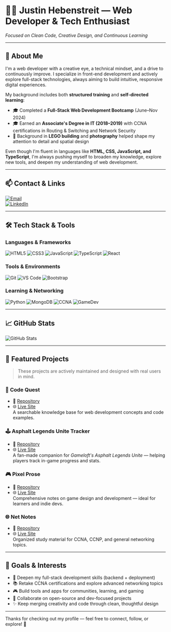 # 👨‍💻 Justin Hebenstreit — Web Developer & Tech Enthusiast  
*Focused on Clean Code, Creative Design, and Continuous Learning*

---

## 🚀 About Me

I'm a web developer with a creative eye, a technical mindset, and a drive to continuously improve. I specialize in front-end development and actively explore full-stack technologies, always aiming to build intuitive, responsive digital experiences.

My background includes both **structured training** and **self-directed learning**:

- 🎓 Completed a **Full-Stack Web Development Bootcamp** (June–Nov 2024)
- 🎓 Earned an **Associate's Degree in IT (2018–2019)** with CCNA certifications in Routing & Switching and Network Security
- 🧱 Background in **LEGO building** and **photography** helped shape my attention to detail and spatial design

Even though I'm fluent in languages like **HTML, CSS, JavaScript, and TypeScript**, I'm always pushing myself to broaden my knowledge, explore new tools, and deepen my understanding of web development.

---

## 📫 Contact & Links

[![Email](https://img.shields.io/badge/Email-%234a4a4a.svg?&style=for-the-badge&logo=gmail&logoColor=white)](mailto:j.hebenstreit.developer@gmail.com)  
[![LinkedIn](https://img.shields.io/badge/LinkedIn-%230077B5.svg?&style=for-the-badge&logo=linkedin&logoColor=white)](https://www.linkedin.com/in/justin-hebenstreit-6ba22920/)

---

## 🛠️ Tech Stack & Tools

### Languages & Frameworks  
![HTML5](https://img.shields.io/badge/HTML5-E34F26?style=flat&logo=html5&logoColor=white)
![CSS3](https://img.shields.io/badge/CSS3-1572B6?style=flat&logo=css3&logoColor=white)
![JavaScript](https://img.shields.io/badge/JavaScript-F7DF1E?style=flat&logo=javascript&logoColor=black)
![TypeScript](https://img.shields.io/badge/TypeScript-007ACC?style=flat&logo=typescript&logoColor=white)
![React](https://img.shields.io/badge/React-61DAFB?style=flat&logo=react&logoColor=black)

### Tools & Environments  
![Git](https://img.shields.io/badge/Git-F05032?style=flat&logo=git&logoColor=white)
![VS Code](https://img.shields.io/badge/VS_Code-007ACC?style=flat&logo=visual-studio-code&logoColor=white)
![Bootstrap](https://img.shields.io/badge/Bootstrap-563D7C?style=flat&logo=bootstrap&logoColor=white)

### Learning & Networking  
![Python](https://img.shields.io/badge/Python-3776AB?style=flat&logo=python&logoColor=white)
![MongoDB](https://img.shields.io/badge/MongoDB-4EA94B?style=flat&logo=mongodb&logoColor=white)
![CCNA](https://img.shields.io/badge/CCNA-Certified-blue?style=flat&logo=cisco&logoColor=white)
![GameDev](https://img.shields.io/badge/Game_Development-Learning-purple?style=flat)

---

## 📈 GitHub Stats

![GitHub Stats](https://github-readme-stats.vercel.app/api?username=JHebenstreit48&show_icons=true&include_all_commits=true&count_private=true&custom_title=GitHub%20Stats&bg_color=0d1117&title_color=800080&text_color=9f9f9f&icon_color=00008B&ring_color=FFD700&border_radius=15&cache_seconds=1800)

---

## 📌 Featured Projects

> These projects are actively maintained and designed with real users in mind.

### 🔖 **Code Quest**
- 📁 [Repository](https://github.com/JHebenstreit48/coding-notes-react)  
- 🌐 [Live Site](https://web-dev-codequest.netlify.app/)  
A searchable knowledge base for web development concepts and code examples.

### 🕹 **Asphalt Legends Unite Tracker**
- 📁 [Repository](https://github.com/JHebenstreit48/asphalt-legends-unite-react)  
- 🌐 [Live Site](https://asphalt-legends-unite-react.onrender.com/)  
A fan-made companion for *Gameloft's Asphalt Legends Unite* — helping players track in-game progress and stats.

### 🎮 **Pixel Prose**
- 📁 [Repository](https://github.com/JHebenstreit48/game-development-notes)  
- 🌐 [Live Site](https://pixelprose.netlify.app/)  
Comprehensive notes on game design and development — ideal for learners and indie devs.

### 🌐 **Net Notes**
- 📁 [Repository](https://github.com/JHebenstreit48/NetNotes)  
- 🌐 [Live Site](https://netnotes.netlify.app/)  
Organized study material for CCNA, CCNP, and general networking topics.

---

## 🎯 Goals & Interests

- 🔧 Deepen my full-stack development skills (backend + deployment)
- 📚 Retake CCNA certifications and explore advanced networking topics
- 🎮 Build tools and apps for communities, learning, and gaming
- 🤝 Collaborate on open-source and dev-focused projects
- ✨ Keep merging creativity and code through clean, thoughtful design

---

Thanks for checking out my profile — feel free to connect, follow, or explore! 🚀
